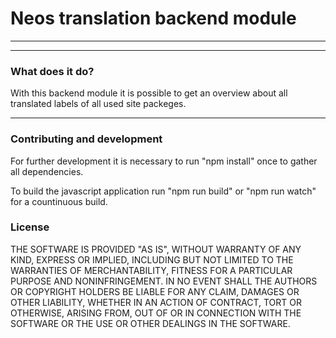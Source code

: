 Neos translation backend module
==========
---

---
### What does it do?
With this backend module it is possible to get an overview about all translated labels of all used site packeges.

---
### Contributing and development
For further development it is necessary to run "npm install" once
to gather all dependencies.

To build the javascript application run "npm run build" or
"npm run watch" for a countinuous build.

### License
THE SOFTWARE IS PROVIDED "AS IS", WITHOUT WARRANTY OF ANY KIND, EXPRESS OR IMPLIED, INCLUDING BUT NOT LIMITED TO THE WARRANTIES OF MERCHANTABILITY, FITNESS FOR A PARTICULAR PURPOSE AND NONINFRINGEMENT. IN NO EVENT SHALL THE AUTHORS OR COPYRIGHT HOLDERS BE LIABLE FOR ANY CLAIM, DAMAGES OR OTHER LIABILITY, WHETHER IN AN ACTION OF CONTRACT, TORT OR OTHERWISE, ARISING FROM, OUT OF OR IN CONNECTION WITH THE SOFTWARE OR THE USE OR OTHER DEALINGS IN THE SOFTWARE.
